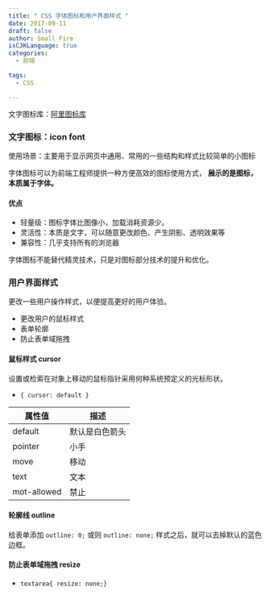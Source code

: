 ```yaml
---
title: " CSS 字体图标和用户界面样式 "
date: 2017-09-11
draft: false
author: Small Fire
isCJKLanguage: true
categories: 
  - 前端

tags: 
  - CSS

---
```


文字图标库：[阿里图标库](https://www.iconfont.cn/)

### 文字图标：icon font

使用场景：主要用于显示网页中通用、常用的一些结构和样式比较简单的小图标

字体图标可以为前端工程师提供一种方便高效的图标使用方式， **展示的是图标，本质属于字体。**

#### 优点

- 轻量级：图标字体比图像小，加载消耗资源少。
- 灵活性：本质是文字，可以随意更改颜色、产生阴影、透明效果等
- 兼容性：几乎支持所有的浏览器

字体图标不能替代精灵技术，只是对图标部分技术的提升和优化。

### 用户界面样式

更改一些用户操作样式，以便提高更好的用户体验。

- 更改用户的鼠标样式
- 表单轮廓
- 防止表单域拖拽

#### 鼠标样式 cursor

设置或检索在对象上移动的鼠标指针采用何种系统预定义的光标形状。

- `{ cursor: default }`

| 属性值      | 描述           |
| ----------- | -------------- |
| default     | 默认是白色箭头 |
| pointer     | 小手           |
| move        | 移动           |
| text        | 文本           |
| mot-allowed | 禁止           |

#### 轮廓线 outline

给表单添加 `outline: 0;` 或则 `outline: none;` 样式之后，就可以去掉默认的蓝色边框。

#### 防止表单域拖拽 resize

- `textarea{ resize: none;}`

